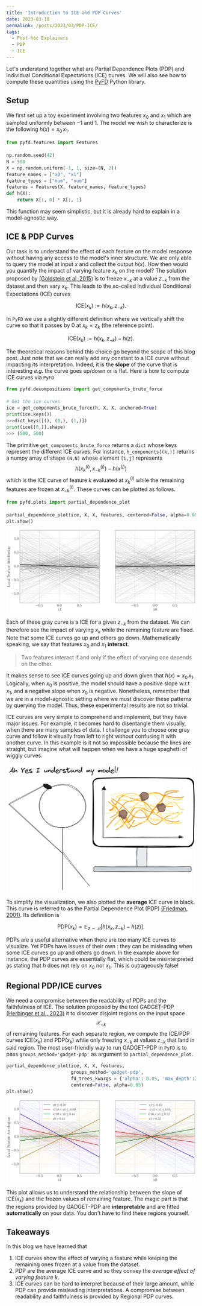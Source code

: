 ```yaml
---
title: 'Introduction to ICE and PDP Curves'
date: 2023-03-18
permalink: /posts/2023/03/PDP-ICE/
tags:
  - Post-hoc Explainers
  - PDP
  - ICE
---
```


Let's understand together what are Partial Dependence Plots (PDP) and Individual Conditional Expectations (ICE) curves.
We will also see how to compute these quantities using the [PyFD](https://github.com/gablabc/PyFD) Python library.

## Setup

We first set up a toy experiment involving two features $x_0$ and $x_1$ which are sampled uniformly between $-1$ and $1$.
The model we wish to characterize is the following $h(x) = x_0\,x_1$.

```python
from pyfd.features import Features

np.random.seed(42)
N = 500
X = np.random.uniform(-1, 1, size=(N, 2))
feature_names = ["x0", "x1"]
feature_types = ["num", "num"]
features = Features(X, feature_names, feature_types)
def h(X):
    return X[:, 0] * X[:, 1]
```

This function may seem simplistic, but it is already hard to explain in a model-agnostic way.

## ICE & PDP Curves

Our task is to understand the effect of each feature on the model response without having any access to the model's
inner structure. We are only able to query the model at input $x$ and collect the output $h(x)$. How then would
you quantify the impact of varying feature $x_k$ on the model? The solution proposed by
[(Goldstein et al, 2015)](https://arxiv.org/abs/1309.6392) is to freeze $x_{-k}$ at a value $z_{-k}$ from the dataset
and then vary $x_k$. This leads to the so-called Individual Conditional Expectations (ICE) curves

$$\text{ICE}(x_k) := h(x_k,z_{-k}).$$

In `PyFD` we use a slightly different definition where we vertically shift the curve so that it passes by $0$ at
$x_k=z_k$ (the reference point).

$$\text{ICE}(x_k) := h(x_k, z_{-k}) - h(z).$$

The theoretical reasons behind this choice go beyond the scope of this blog post. Just note that we can really add any constant
to a ICE curve without impacting its interpretation. Indeed, it is the **slope** of the curve that is interesting
*e.g.* the curve goes up/down or is flat. Here is how to compute ICE curves via `PyFD`

```python
from pyfd.decompositions import get_components_brute_force

# Get the ice curves
ice = get_components_brute_force(h, X, X, anchored=True)
print(ice.keys())
>>>dict_keys([(), (0,), (1,)])
print(ice[(0,)].shape)
>>> (500, 500)
```

The primitive `get_components_brute_force` returns a `dict` whose keys
represent the different ICE curves. For instance, `h_components[(k,)]`
returns a numpy array of shape `(N,N)` whose element `[i,j]` represents
$$h(x_k^{(i)},x^{(j)}_{-k}) - h(x^{(j)})$$ which is the ICE curve of feature $k$ evaluated at $x_k^{(i)}$ while the
remaining features are frozen at $x^{(j)}_{-k}$. These curves can be plotted as follows.

```python
from pyfd.plots import partial_dependence_plot

partial_dependence_plot(ice, X, X, features, centered=False, alpha=0.05)
plt.show()
```

![ice](/images/blog-bb/ice.png)

Each of these gray curve is a ICE for a given $z_{-k}$ from the
dataset. We can therefore see the impact of varying $x_k$ while the remaining
feature are fixed. Note that some ICE curves go up and others go down.
Mathematically speaking, we say that features $x_0$ and $x_1$ **interact**.

> Two features interact if and only if the effect of varying one depends on the other.

It makes sense to see ICE curves going up and down given that $h(x)=x_0\,x_1$. Logically, when $x_0$ is positive,
the model should have a positive slope w.r.t $x_1$, and a negative slope when $x_0$ is negative.
Nonetheless, remember that we are in a model-agnostic setting where we must discover these patterns by querying the model.
Thus, these experimental results are not so trivial.

ICE curves are very simple to comprehend and implement, but they have major issues. For example, it becomes hard to disentangle them
visually, when there are many samples of data. I challenge you to choose one gray curve and follow it visually from left to right without
confusing it with another curve. In this example is it not so impossible because the lines are straight, but imagine what will happen
when we have a huge spaghetti of wiggly curves.

![ice](/images/blog-bb/spaguetti.png)

To simplify the visualization, we also plotted the **average** ICE curve in black. This curve is referred to as the
Partial Dependence Plot (PDP) [(Friedman, 2001)](https://www.jstor.org/stable/2699986). Its definition is

$$\text{PDP}(x_k) = \mathbb{E}_{z\sim\mathcal{B}}[h(x_k,z_{-k}) - h(z)].$$

PDPs are a useful alternative when there are too many ICE curves to visualize. Yet PDPs have issues of their own :
they can be misleading when some ICE curves go up and others go down. In the example above for instance, the PDP curves are
essentially flat, which could be misinterpreted as stating that $h$ does not rely on $x_0$ nor $x_1$.
This is outrageously false!

## Regional PDP/ICE curves

We need a compromise between the readability of PDPs and the faithfulness of ICE. The solution proposed by the tool
GADGET-PDP [(Herbinger et al., 2023)](https://arxiv.org/abs/2306.00541) it to discover disjoint regions on the input space
$$\mathcal{X}_{-k}$$ of remaining features. For each separate region, we compute the ICE/PDP curves $\text{ICE}(x_k)$
and $\text{PDP}(x_k)$ while only freezing $x_{-k}$ at values $z_{-k}$ that land in said region.
The most user-friendly way to run GADGET-PDP in `PyFD` is to pass `groups_method='gadget-pdp'` as argument to `partial_dependence_plot`.

```python
partial_dependence_plot(ice, X, X, features, 
                        groups_method='gadget-pdp',
                        fd_trees_kwargs = {'alpha': 0.05, 'max_depth':2},
                        centered=False, alpha=0.05)
plt.show()
```

![ice](/images/blog-bb/gadget_pdp.png)

This plot allows us to understand the relationship between the slope of $\text{ICE}(x_k)$ and the frozen values of remaining feature.
The magic part is that the regions provided by GADGET-PDP are **interpretable** and are fitted **automatically** on your data.
You don't have to find these regions yourself.

## Takeaways

In this blog we have learned that

1. ICE curves show the effect of varying a feature while keeping the remaining ones frozen at a value from the dataset.
2. PDP are the average ICE curve and so they convey the *average effect of varying feature $k$*.
3. ICE curves can be hard to interpret because of their large amount, while PDP can provide misleading interpretations.
A compromise between readability and faithfulness is provided by Regional PDP curves.

